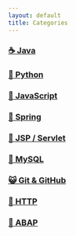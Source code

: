```yaml
---
layout: default
title: Categories
---
```


### [☕ Java](https://losuif.github.io/categories/#Java)

### [🐍 Python](https://losuif.github.io/categories/#python)

### [🐣 JavaScript](https://losuif.github.io/categories/#Javascript)

### [🍃 Spring](https://losuif.github.io/categories/#Spring)

### [🔗 JSP / Servlet](https://losuif.github.io/categories/#JSP/Servlet)

### [🐬 MySQL](https://losuif.github.io/categories/#MySQL)

### [😺 Git & GitHub](https://losuif.github.io/categories/#Git/GitHub)

### [🐹 HTTP](https://losuif.github.io/categories/#HTTP)

### [🍚 ABAP](https://losuif.github.io/categories/#SAP/ABAP)



<!-- # [YAMT - Yet Another Minimal Theme](https://yamt.netlify.app/)
See [Github](https://github.com/PandaSekh/Jekyll-YAMT). -->